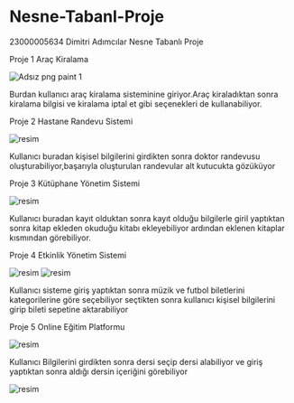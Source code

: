 # Nesne-Tabanl-Proje
23000005634 Dimitri Adımcılar Nesne Tabanlı Proje

Proje 1 Araç Kiralama 


![Adsız png paint 1](https://github.com/dimitriadmclr/Nesne-Tabanl-Proje/assets/73696340/aeef2774-be5e-40a7-b201-78292dfeeb15)

Burdan kullanıcı araç kiralama sisteminine giriyor.Araç kiraladıktan sonra kiralama bilgisi ve kiralama iptal et gibi seçenekleri de kullanabiliyor.

Proje 2  Hastane Randevu Sistemi



![resim](https://github.com/dimitriadmclr/Nesne-Tabanl-Proje/assets/73696340/2fa0aa33-3198-4d66-828f-ce5e0041c761)



Kullanıcı buradan kişisel bilgilerini girdikten sonra doktor randevusu oluşturabiliyor,başarıyla oluşturulan randevular alt kutucukta gözüküyor

Proje 3 Kütüphane Yönetim Sistemi



![resim](https://github.com/dimitriadmclr/Nesne-Tabanl-Proje/assets/73696340/3ac39f0a-8679-40e8-aac8-7254908435e6)


Kullanıcı buradan kayıt olduktan sonra kayıt olduğu bilgilerle giril yaptıktan sonra kitap ekleden okuduğu kitabı ekleyebiliyor ardından eklenen kitaplar kısmından görebiliyor.

Proje 4 Etkinlik Yönetim Sistemi



![resim](https://github.com/dimitriadmclr/Nesne-Tabanl-Proje/assets/73696340/e4f54fb5-c50c-4481-858b-c3a136b37ea9)
![resim](https://github.com/dimitriadmclr/Nesne-Tabanl-Proje/assets/73696340/bab18e5f-4460-48b6-b062-ef7e2f497a71)


Kullanıcı sisteme giriş yaptıktan sonra müzik ve futbol biletlerini kategorilerine göre seçebiliyor seçtikten sonra kullanıcı kişisel bilgilerini girip bileti sepetine aktarabiliyor

Proje 5 Online Eğitim Platformu 


![resim](https://github.com/dimitriadmclr/Nesne-Tabanl-Proje/assets/73696340/1fd163b7-5b59-467c-9dec-d173dabc86e1)



Kullanıcı Bilgilerini girdikten sonra dersi seçip dersi alabiliyor ve giriş yaptıktan sonra aldığı dersin içeriğini görebiliyor



![resim](https://github.com/dimitriadmclr/Nesne-Tabanl-Proje/assets/73696340/67b933b8-f9f5-4fe1-8372-159271b5ba7d)
